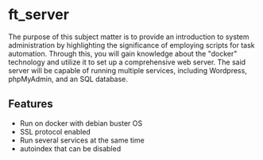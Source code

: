# ft_server

The purpose of this subject matter is to provide an introduction to system administration by highlighting the significance of employing scripts for task automation. Through this, you will gain knowledge about the "docker" technology and utilize it to set up a comprehensive web server. The said server will be capable of running multiple services, including Wordpress, phpMyAdmin, and an SQL database.

## Features
- Run on docker with debian buster OS
- SSL protocol enabled
- Run several services at the same time
- autoindex that can be disabled
